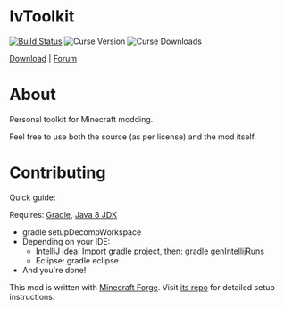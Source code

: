 
IvToolkit
============

[![Build Status](https://cloud.drone.io/api/badges/Ivorforce/IvToolkit/status.svg)](https://cloud.drone.io/Ivorforce/IvToolkit)
![Curse Version](http://cf.way2muchnoise.eu/versions/224535.svg)
![Curse Downloads](http://cf.way2muchnoise.eu/224535.svg)

[Download](https://mods.curse.com/mc-mods/minecraft/224535-ivtoolkit) |  [Forum](http://www.minecraftforum.net/topic/563257-172-ivorius-mods-drugs-statues-flags-boxes-of-doom-hamsters/) 

About
============

Personal toolkit for Minecraft modding.

Feel free to use both the source (as per license) and the mod itself. 

Contributing
============

Quick guide:

Requires: [Gradle](https://gradle.org), [Java 8 JDK](http://www.oracle.com/technetwork/java/javase/downloads/index.html)
* gradle setupDecompWorkspace
* Depending on your IDE:
  * IntelliJ idea: Import gradle project, then: gradle genIntellijRuns
  * Eclipse: gradle eclipse
* And you're done!

This mod is written with [Minecraft Forge](http://www.minecraftforge.net/). Visit [its repo](https://github.com/MinecraftForge/MinecraftForge) for detailed setup instructions.
